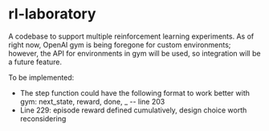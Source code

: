 # rl-laboratory
A codebase to support multiple reinforcement learning experiments. As of right now, OpenAI gym is being foregone for custom environments; however, the API for environments in gym will be used, so integration will be a future feature. 

To be implemented:
- The step function could have the following format to work better with
    gym: next_state, reward, done, _ -- line 203
- Line 229: episode reward defined cumulatively, design choice
    worth reconsidering